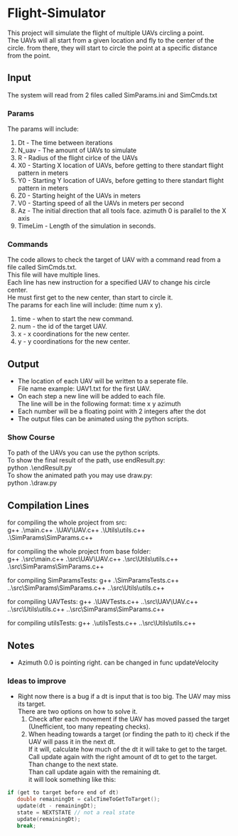 # Flight-Simulator
This project will simulate the flight of multiple UAVs circling a point.  
The UAVs will all start from a given location and fly to the center of the circle. 
from there, they will start to circle the point at a specific distance from the point.  

## Input
The system will read from 2 files called SimParams.ini and SimCmds.txt  

### Params
The params will include:  
1. Dt - The time between iterations  
2. N_uav - The amount of UAVs to simulate  
3. R - Radius of the flight cirlce of the UAVs  
4. X0 - Starting X location of UAVs, before getting to there standart flight pattern in meters  
5. Y0 - Starting Y location of UAVs, before getting to there standart flight pattern in meters  
6. Z0 - Starting height of the UAVs in meters  
7. V0 - Starting speed of all the UAVs in meters per second  
8. Az - The initial direction that all tools face. azimuth 0 is parallel to the X axis  
9. TimeLim - Length of the simulation in seconds.  

### Commands
The code allows to check the target of UAV with a command read from a file called SimCmds.txt.  
This file will have multiple lines.    
Each line has new instruction for a specified UAV to change his circle center.  
He must first get to the new center, than start to circle it.  
The params for each line will include: (time num x y).  
1. time - when to start the new command.  
2. num - the id of the target UAV.  
3. x - x coordinations for the new center.  
4. y - y coordinations for the new center.  

## Output
* The location of each UAV will be written to a seperate file.  
File name example: UAV1.txt for the first UAV.  
* On each step a new line will be added to each file.  
The line will be in the following format: time x y azimuth  
* Each number will be a floating point with 2 integers after the dot 
* The output files can be animated using the python scripts.   

### Show Course
To path of the UAVs you can use the python scripts.  
To show the final result of the path, use endResult.py:  
python .\endResult.py  
To show the animated path you may use draw.py:  
python .\draw.py  

## Compilation Lines
for compiling the whole project from src:  
g++ .\main.c++ .\UAV\UAV.c++ .\Utils\utils.c++ .\SimParams\SimParams.c++  
  
for compiling the whole project from base folder:  
g++ .\src\main.c++ .\src\UAV\UAV.c++ .\src\Utils\utils.c++ .\src\SimParams\SimParams.c++  
  
for compiling SimParamsTests:
g++ .\SimParamsTests.c++ ..\src\SimParams\SimParams.c++ ..\src\Utils\utils.c++

for compiling UAVTests:
g++ .\UAVTests.c++ ..\src\UAV\UAV.c++ ..\src\Utils\utils.c++ ..\src\SimParams\SimParams.c++

for compiling utilsTests:
g++ .\utilsTests.c++ ..\src\Utils\utils.c++

## Notes
* Azimuth 0.0 is pointing right. can be changed in func updateVelocity

### Ideas to improve
* Right now there is a bug if a dt is input that is too big. The UAV may miss its target.  
   There are two options on how to solve it.  
   1. Check after each movement if the UAV has moved passed the target (Unefficient, too many repeating checks).  
   2. When heading towards a target (or finding the path to it) check if the UAV will pass it in the next dt.  
        If it will, calculate how much of the dt it will take to get to the target.  
        Call update again with the right amount of dt to get to the target. Than change to the next state.  
        Than call update again with the remaining dt.  
        it will look something like this:  
``` C++  
if (get to target before end of dt)  
   double remainingDt = calcTimeToGetToTarget();  
   update(dt - remainingDt);  
   state = NEXTSTATE // not a real state  
   update(remainingDt);  
   break;  
```
